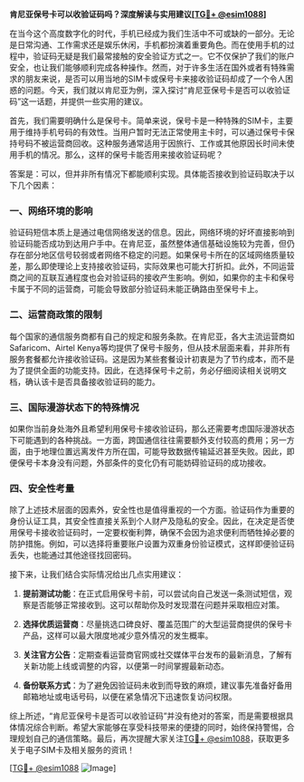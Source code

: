 **肯尼亚保号卡可以收验证码吗？深度解读与实用建议[[TG💪+ @esim1088](https://t.me/s/esim1088)]**

在当今这个高度数字化的时代，手机已经成为我们生活中不可或缺的一部分。无论是日常沟通、工作需求还是娱乐休闲，手机都扮演着重要角色。而在使用手机的过程中，验证码无疑是我们最常接触的安全验证方式之一。它不仅保护了我们的账户安全，也让我们能够顺利完成各种操作。然而，对于许多生活在国外或者有特殊需求的朋友来说，是否可以用当地的SIM卡或保号卡来接收验证码却成了一个令人困惑的问题。今天，我们就以肯尼亚为例，深入探讨“肯尼亚保号卡是否可以收验证码”这一话题，并提供一些实用的建议。

首先，我们需要明确什么是保号卡。简单来说，保号卡是一种特殊的SIM卡，主要用于维持手机号码的有效性。当用户暂时无法正常使用主卡时，可以通过保号卡保持号码不被运营商回收。这种服务通常适用于因旅行、工作或其他原因长时间未使用手机的情况。那么，这样的保号卡能否用来接收验证码呢？

答案是：可以，但并非所有情况下都能顺利实现。具体能否接收到验证码取决于以下几个因素：

### 一、网络环境的影响

验证码短信本质上是通过电信网络发送的信息。因此，网络环境的好坏直接影响到验证码能否成功到达用户手中。在肯尼亚，虽然整体通信基础设施较为完善，但仍存在部分地区信号较弱或者网络不稳定的问题。如果保号卡所在的区域网络质量较差，那么即使理论上支持接收验证码，实际效果也可能大打折扣。此外，不同运营商之间的互联互通程度也会对验证码的接收产生影响。例如，如果你的主卡和保号卡属于不同的运营商，可能会导致部分验证码未能正确路由至保号卡上。

### 二、运营商政策的限制

每个国家的通信服务商都有自己的规定和服务条款。在肯尼亚，各大主流运营商如Safaricom、Airtel Kenya等均提供了保号卡服务，但从技术层面来看，并非所有服务套餐都允许接收验证码。这是因为某些套餐设计初衷是为了节约成本，而不是为了提供全面的功能支持。因此，在选择保号卡之前，务必仔细阅读相关说明文档，确认该卡是否具备接收验证码的能力。

### 三、国际漫游状态下的特殊情况

如果你当前身处海外且希望利用保号卡接收验证码，那么还需要考虑国际漫游状态下可能遇到的各种挑战。一方面，跨国通信往往需要额外支付较高的费用；另一方面，由于地理位置远离发件方所在国，可能导致数据传输延迟甚至失败。因此，即便保号卡本身没有问题，外部条件的变化仍有可能妨碍验证码的成功接收。

### 四、安全性考量

除了上述技术层面的因素外，安全性也是值得重视的一个方面。验证码作为重要的身份认证工具，其安全性直接关系到个人财产及隐私的安全。因此，在决定是否使用保号卡接收验证码时，一定要权衡利弊，确保不会因为追求便利而牺牲掉必要的防护措施。例如，可以选择将重要账户设置为双重身份验证模式，这样即便验证码丢失，也能通过其他途径找回密码。

接下来，让我们结合实际情况给出几点实用建议：

1. **提前测试功能**：在正式启用保号卡前，可以尝试向自己发送一条测试短信，观察是否能够正常接收到。这可以帮助你及时发现潜在问题并采取相应对策。
   
2. **选择优质运营商**：尽量挑选口碑良好、覆盖范围广的大型运营商提供的保号卡产品，这样可以最大限度地减少意外情况的发生概率。
   
3. **关注官方公告**：定期查看运营商官网或社交媒体平台发布的最新消息，了解有关新功能上线或调整的内容，以便第一时间掌握最新动态。
   
4. **备份联系方式**：为了避免因验证码未收到而导致的麻烦，建议事先准备好备用邮箱地址或电话号码，以便在紧急情况下迅速恢复访问权限。

综上所述，“肯尼亚保号卡是否可以收验证码”并没有绝对的答案，而是需要根据具体情况综合判断。希望大家能够在享受科技带来的便捷的同时，始终保持警惕，合理规划自己的通信策略。最后，再次提醒大家关注[TG💪+ @esim1088](https://t.me/s/esim1088)，获取更多关于电子SIM卡及相关服务的资讯！

[[TG💪+ @esim1088](https://t.me/s/esim1088) ![Image](https://i.postimg.cc/4NQfJmqS/Snipaste-2025-05-13-00-14-12.png)]